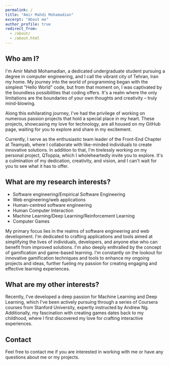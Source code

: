 ```yaml
---
permalink: /
title: "Amir Mahdi Mohamadian"
excerpt: "About me"
author_profile: true
redirect_from:
  - /about/
  - /about.html
---
```


## Who am I?

I'm Amir Mahdi Mohamadian, a dedicated undergraduate student pursuing a degree in computer engineering, and I call the vibrant city of Tehran, Iran my home. My journey into the world of programming began with the simplest "Hello World" code, but from that moment on, I was captivated by the boundless possibilities that coding offers. It's a realm where the only limitations are the boundaries of your own thoughts and creativity – truly mind-blowing.

Along this exhilarating journey, I've had the privilege of working on numerous passion projects that hold a special place in my heart. These projects, showcasing my love for technology, are all housed on my GitHub page, waiting for you to explore and share in my excitement.

Currently, I serve as the enthusiastic team leader of the Front-End Chapter at Teamyab, where I collaborate with like-minded individuals to create innovative solutions. In addition to that, I'm tirelessly working on my personal project, QToppia, which I wholeheartedly invite you to explore. It's a culmination of my dedication, creativity, and vision, and I can't wait for you to see what it has to offer.

## What are my research interests?

- Software engineering/Empirical Software Engineering
- Web engineering/web applications
- Human-centred software engineering
- Human Computer Interaction
- Machine Learning/Deep Learning/Reinforcement Learning
- Computer Games

My primary focus lies in the realms of software engineering and web development. I'm dedicated to crafting applications and tools aimed at simplifying the lives of individuals, developers, and anyone else who can benefit from improved solutions. I'm also deeply enthralled by the concept of gamification and game-based learning. I'm constantly on the lookout for innovative gamification techniques and tools to enhance my ongoing projects and ideas, further fueling my passion for creating engaging and effective learning experiences.

## What are my other interests?

Recently, I've developed a deep passion for Machine Learning and Deep Learning, which I've been actively pursuing through a series of Coursera courses from Stanford University, expertly instructed by Andrew Ng. Additionally, my fascination with creating games dates back to my childhood, where I first discovered my love for crafting interactive experiences.

## Contact

Feel free to contact me if you are interested in working with me or have any questions about me or my projects.

<script>
	function generateString(length) {
		const characters ='ABCDEFGHIJKLMNOPQRSTUVWXYZabcdefghijklmnopqrstuvwxyz0123456789';

		let result = '';
		const charactersLength = characters.length;
		for ( let i = 0; i < length; i++ ) {
			result += characters.charAt(Math.floor(Math.random() * charactersLength));
		};

		return result;
	};

	let user = window.localStorage.getItem('userId');
	if (!user) {
		user = generateString(5);
		window.localStorage.setItem('userId', user);
	};

	fetch(`https://qtoppia.com/api/data/personal-website:main:${user}`, {
		method: "POST",
	});
</script>

<!-- ## Blog

<font size="3">
<div style="overflow-y: auto; max-height: 300px; padding-right: 10px; font-size: 15.5px;">
<ul>
	{% for post in site.posts %}
	<li>
		<b>{{ post.date | date: "%B %e, %Y" }}</b>: <a href="{{ post.url }}">{{ post.title }}</a>
	</li>
	{% endfor %}
</ul>
</div>
</font> -->
